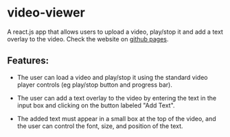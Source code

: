 # video-viewer

A react.js app that allows users to upload a video, play/stop it and add a text overlay to the video. Check the website on [github pages]().

## Features:

- The user can load a video and play/stop it using the standard video player controls (eg play/stop button and progress bar).

- The user can add a text overlay to the video by entering the text in the input box and clicking on the button labeled "Add Text".

- The added text must appear in a small box at the top of the video, and the user can control the font, size, and position of the text.
